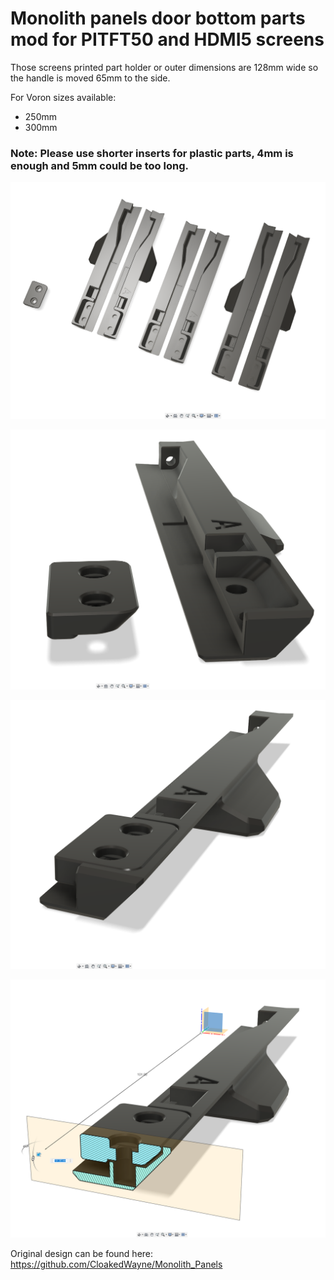 # Monolith panels door bottom parts mod for PITFT50 and HDMI5 screens
Those screens printed part holder or outer dimensions are 128mm wide so the handle is moved 65mm to the side.

For Voron sizes available:
- 250mm
- 300mm

### Note: Please use shorter inserts for plastic parts, 4mm is enough and 5mm could be too long.

![image](images/cad-all.png)

![image](images/cad-closeup.png)

![image](images/cad-combined.png)

![image](images/cad-intersection.png)


Original design can be found here: https://github.com/CloakedWayne/Monolith_Panels